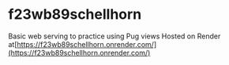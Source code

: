 # f23wb89schellhorn
Basic web serving to practice using Pug views
Hosted on Render at[https://f23wb89schellhorn.onrender.com/](https://f23wb89schellhorn.onrender.com/)
